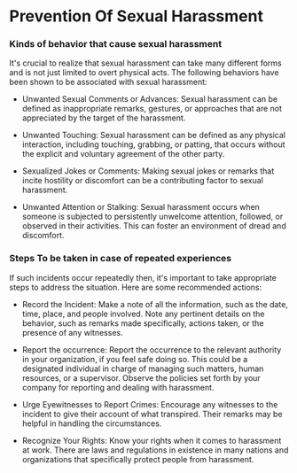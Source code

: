 # Prevention Of Sexual Harassment

### Kinds of behavior that cause sexual harassment
It's crucial to realize that sexual harassment can take many different forms and is not just limited to overt physical acts. The following behaviors have been shown to be associated with sexual harassment:

- Unwanted Sexual Comments or Advances: Sexual harassment can be defined as inappropriate remarks, gestures, or approaches that are not appreciated by the target of the harassment.

- Unwanted Touching: Sexual harassment can be defined as any physical interaction, including touching, grabbing, or patting, that occurs without the explicit and voluntary agreement of the other party.

- Sexualized Jokes or Comments: Making sexual jokes or remarks that incite hostility or discomfort can be a contributing factor to sexual harassment.

- Unwanted Attention or Stalking: Sexual harassment occurs when someone is subjected to persistently unwelcome attention, followed, or observed in their activities. This can foster an environment of dread and discomfort.


### Steps To be taken in case of repeated experiences

If such incidents occur repeatedly then, it's important to take appropriate steps to address the situation. Here are some recommended actions:

- Record the Incident: Make a note of all the information, such as the date, time, place, and people involved. Note any pertinent details on the behavior, such as remarks made specifically, actions taken, or the presence of any witnesses.

- Report the occurrence: Report the occurrence to the relevant authority in your organization, if you feel safe doing so. This could be a designated individual in charge of managing such matters, human resources, or a supervisor. Observe the policies set forth by your company for reporting and dealing with harassment.

- Urge Eyewitnesses to Report Crimes:  Encourage any witnesses to the incident to give their account of what transpired. Their remarks may be helpful in handling the circumstances.

- Recognize Your Rights: Know your rights when it comes to harassment at work. There are laws and regulations in existence in many nations and organizations that specifically protect people from harassment.
